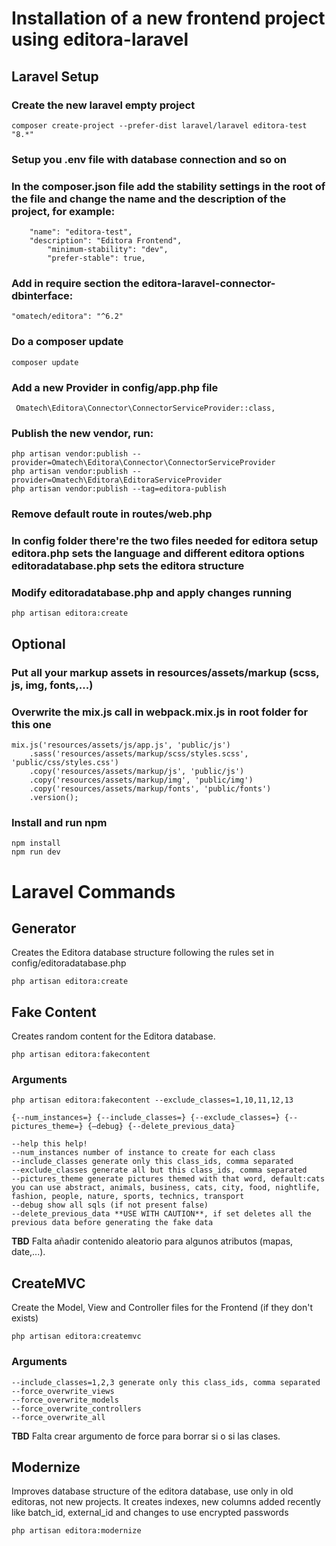# Installation of a new frontend project using editora-laravel

## Laravel Setup

### Create the new laravel empty project

```
composer create-project --prefer-dist laravel/laravel editora-test "8.*"
```

### Setup you .env file with database connection and so on

### In the composer.json file add the stability settings in the root of the file and change the name and the description of the project, for example:

```
    "name": "editora-test",
    "description": "Editora Frontend",
		"minimum-stability": "dev",
		"prefer-stable": true,
```

### Add in require section the editora-laravel-connector-dbinterface: 

```
"omatech/editora": "^6.2"
```

### Do a composer update

```
composer update
```

### Add a new Provider in config/app.php file
     Omatech\Editora\Connector\ConnectorServiceProvider::class,

### Publish the new vendor, run: 

```
php artisan vendor:publish --provider=Omatech\Editora\Connector\ConnectorServiceProvider
php artisan vendor:publish --provider=Omatech\Editora\EditoraServiceProvider
php artisan vendor:publish --tag=editora-publish
```

### Remove default route in routes/web.php

### In config folder there're the two files needed for editora setup editora.php sets the language and different editora options editoradatabase.php sets the editora structure 

### Modify editoradatabase.php and apply changes running

```
php artisan editora:create
```

## Optional
### Put all your markup assets in resources/assets/markup (scss, js, img, fonts,...)

### Overwrite the mix.js call in webpack.mix.js in root folder for this one 

```
mix.js('resources/assets/js/app.js', 'public/js')
    .sass('resources/assets/markup/scss/styles.scss', 'public/css/styles.css')
    .copy('resources/assets/markup/js', 'public/js')
    .copy('resources/assets/markup/img', 'public/img')
    .copy('resources/assets/markup/fonts', 'public/fonts')
    .version();
```

### Install and run npm

```
npm install
npm run dev
```


# Laravel Commands

## Generator
Creates the Editora database structure following the rules set in config/editoradatabase.php

```
php artisan editora:create
```

## Fake Content
Creates random content for the Editora database.

```
php artisan editora:fakecontent
```

### Arguments

```
php artisan editora:fakecontent --exclude_classes=1,10,11,12,13

{--num_instances=} {--include_classes=} {--exclude_classes=} {--pictures_theme=} {—debug} {--delete_previous_data}

--help this help!
--num_instances number of instance to create for each class
--include_classes generate only this class_ids, comma separated
--exclude_classes generate all but this class_ids, comma separated
--pictures_theme generate pictures themed with that word, default:cats you can use abstract, animals, business, cats, city, food, nightlife, fashion, people, nature, sports, technics, transport
--debug show all sqls (if not present false)
--delete_previous_data **USE WITH CAUTION**, if set deletes all the previous data before generating the fake data
```

**TBD**
Falta añadir contenido aleatorio para algunos atributos (mapas, date,...).


## CreateMVC
Create the Model, View and Controller files for the Frontend (if they don't exists)

```
php artisan editora:createmvc
```

### Arguments

```
--include_classes=1,2,3 generate only this class_ids, comma separated
--force_overwrite_views
--force_overwrite_models
--force_overwrite_controllers
--force_overwrite_all
```

**TBD**
Falta crear argumento de force para borrar si o si las clases.


## Modernize
Improves database structure of the editora database, use only in old editoras, not new projects. It creates indexes, new columns added recently like batch_id, external_id and changes to use encrypted passwords

```
php artisan editora:modernize
```








